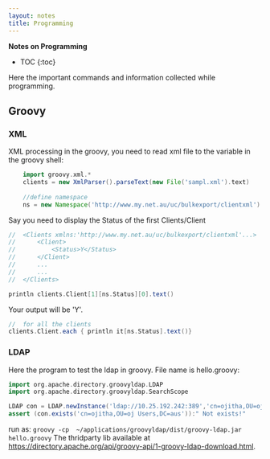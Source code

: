 ```yaml
---
layout: notes 
title: Programming
---
```



**Notes on Programming**

* TOC
{:toc}

Here the important commands and information collected while programming. 



## Groovy

### XML
XML processing in the groovy, you need to read xml file to the variable in the groovy shell:

```groovy
	import groovy.xml.*
	clients = new XmlParser().parseText(new File('sampl.xml').text)
	
	//define namespace
	ns = new Namespace('http://www.my.net.au/uc/bulkexport/clientxml')
```

Say you need to display the Status of the first Clients/Client

```groovy
//	<Clients xmlns:'http://www.my.net.au/uc/bulkexport/clientxml'...>
// 		<Client>
//			<Status>Y</Status>
//		</Client>
//		...
//		...
//	</Clients>

println clients.Client[1][ns.Status][0].text()

```

Your output will be 'Y'.

```groovy
//	for all the clients
clients.Client.each { println it[ns.Status].text()}
```

### LDAP
Here the program to test the ldap in groovy. File name is hello.groovy:

```groovy
import org.apache.directory.groovyldap.LDAP
import org.apache.directory.groovyldap.SearchScope

LDAP con = LDAP.newInstance('ldap://10.25.192.242:389','cn=ojitha,OU=oj Users,DC=aus', 'password')
assert (con.exists('cn=ojitha,OU=oj Users,DC=aus')):" Not exists!"
```

run as: `groovy -cp  ~/applications/groovyldap/dist/groovy-ldap.jar hello.groovy`
The thridparty lib available at https://directory.apache.org/api/groovy-api/1-groovy-ldap-download.html.
